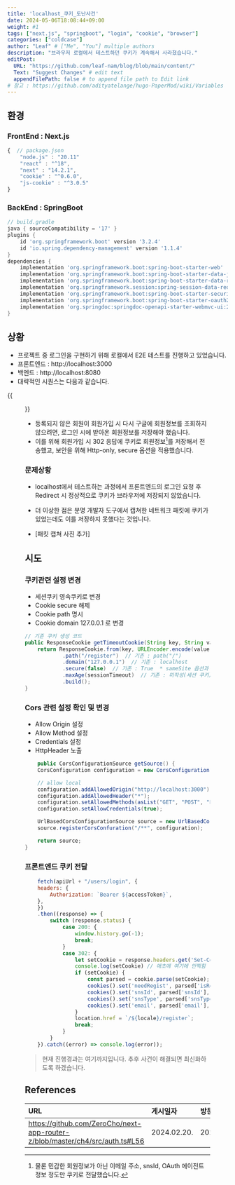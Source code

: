 ```yaml
---
title: 'localhost_쿠키_도난사건'
date: 2024-05-06T18:08:44+09:00
weight: #1
tags: ["next.js", "springboot", "login", "cookie", "browser"]
categories: ["coldcase"]
author: "Leaf" # ["Me", "You"] multiple authors
description: "브라우저 로컬에서 테스트하던 쿠키가 계속해서 사라졌습니다."
editPost:
  URL: "https://github.com/leaf-nam/blog/blob/main/content/"
  Text: "Suggest Changes" # edit text
  appendFilePath: false # to append file path to Edit link
# 참고 : https://github.com/adityatelange/hugo-PaperMod/wiki/Variables
---
```

## 환경
### FrontEnd : Next.js
```javascript
{  // package.json
    "node.js" : "20.11"
    "react" : "^18",
    "next" : "14.2.1", 
    "cookie" : "^0.6.0",
    "js-cookie" : "^3.0.5"
}
```
### BackEnd : SpringBoot
```groovy
// build.gradle
java { sourceCompatibility = '17' }
plugins {
    id 'org.springframework.boot' version '3.2.4'
    id 'io.spring.dependency-management' version '1.1.4'
}
dependencies {
    implementation 'org.springframework.boot:spring-boot-starter-web'
    implementation 'org.springframework.boot:spring-boot-starter-data-jpa'
    implementation 'org.springframework.boot:spring-boot-starter-data-redis'
    implementation 'org.springframework.session:spring-session-data-redis'
    implementation 'org.springframework.boot:spring-boot-starter-security'
    implementation 'org.springframework.boot:spring-boot-starter-oauth2-client'
    implementation 'org.springdoc:springdoc-openapi-starter-webmvc-ui:2.4.0'
}
```

## 상황

- 프로젝트 중 로그인을 구현하기 위해 로컬에서 E2E 테스트를 진행하고 있었습니다.
- 프론트엔드 : http://localhost:3000
- 백엔드 : http://localhost:8080
- 대략적인 시퀀스는 다음과 같습니다.

{{<figure src="login.png" caption="로그인 시퀀스 다이어그램">}}

- 등록되지 않은 회원이 회원가입 시 다시 구글에 회원정보를 조회하지 않으려면, 로그인 시에 받아온 회원정보를 저장해야 했습니다.
- 이를 위해 회원가입 시 302 응답에 쿠키로 회원정보[^1]를 저장해서 전송했고, 보안을 위해 Http-only, secure 옵션을 적용했습니다.

### 문제상황

- localhost에서 테스트하는 과정에서 프론트엔드의 로그인 요청 후 Redirect 시 정상적으로 쿠키가 브라우저에 저장되지 않았습니다.
- 더 이상한 점은 분명 개발자 도구에서 캡쳐한 네트워크 패킷에 쿠키가 있었는데도 이를 저장하지 못했다는 것입니다.

- [패킷 캡쳐 사진 추가]

## 시도

### 쿠키관련 설정 변경
- 세션쿠키 영속쿠키로 변경
- Cookie secure 해제
- Cookie path 명시
- Cookie domain 127.0.0.1 로 변경
```java
// 기존 쿠키 생성 코드
public ResponseCookie getTimeoutCookie(String key, String value) {
    return ResponseCookie.from(key, URLEncoder.encode(value, StandardCharsets.UTF_8))
            .path("/register")  // 기존 : path("/")
            .domain("127.0.0.1")  // 기존 : localhost
            .secure(false)  // 기존 : True  * sameSite 옵션과 함께 사용시 True 로 변경 
            .maxAge(sessionTimeout)  // 기존 : 미작성(세션 쿠키)
            .build();
}
```

### Cors 관련 설정 확인 및 변경
- Allow Origin 설정
- Allow Method 설정
- Credentials 설정
- HttpHeader 노출
```java
    public CorsConfigurationSource getSource() {
    CorsConfiguration configuration = new CorsConfiguration();

    // allow local
    configuration.addAllowedOrigin("http://localhost:3000");
    configuration.addAllowedHeader("*");
    configuration.setAllowedMethods(asList("GET", "POST", "PUT", "DELETE", "OPTIONS"));
    configuration.setAllowCredentials(true);

    UrlBasedCorsConfigurationSource source = new UrlBasedCorsConfigurationSource();
    source.registerCorsConfuration("/**", configuration);

    return source;
}
```

### 프론트엔드 쿠키 전달

```javascript
    fetch(apiUrl + "/users/login", {
    headers: {
        Authorization: `Bearer ${accessToken}`,
    },
    })
    .then((response) => {
        switch (response.status) {
            case 200: {
                window.history.go(-1);
                break;
            }
            case 302: {
                let setCookie = response.headers.get('Set-Cookie');
                console.log(setCookie) // 애초에 여기에 안찍힘
                if (setCookie) {
                    const parsed = cookie.parse(setCookie);
                    cookies().set('needRegist', parsed['isRegist'], parsed);
                    cookies().set('snsId', parsed['snsId'], parsed);
                    cookies().set('snsType', parsed['snsType'], parsed);
                    cookies().set('email', parsed['email'], parsed);
                }
                location.href = `/${locale}/register`;
                break;
            }
        }
    }).catch((error) => console.log(error));
```

> 현재 진행경과는 여기까지입니다. 추후 사건이 해결되면 최신화하도록 하겠습니다.

## References

| URL | 게시일자 | 방문일자 | 작성자 |
| :-- | :------- | :------- | :----- |
| https://github.com/ZeroCho/next-app-router-z/blob/master/ch4/src/auth.ts#L56|2024.02.20.|2024.05.02|ZeroCho|

[^1]: 물론 민감한 회원정보가 아닌 이메일 주소, snsId, OAuth 에이전트 정보 정도만 쿠키로 전달했습니다.